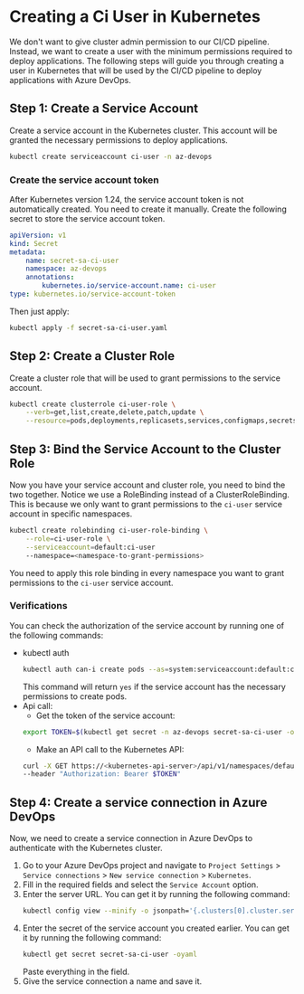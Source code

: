 # Creating a Ci User in Kubernetes
We don't want to give cluster admin permission to our CI/CD pipeline. Instead, we want to create a user with the minimum permissions required to deploy applications. 
The following steps will guide you through creating a user in Kubernetes that will be used by the CI/CD pipeline to deploy applications with Azure DevOps.

## Step 1: Create a Service Account
Create a service account in the Kubernetes cluster. This account will be granted the necessary permissions to deploy applications. 

```bash
kubectl create serviceaccount ci-user -n az-devops
```

### Create the service account token
After Kubernetes version 1.24, the service account token is not automatically created. You need to create it manually. 
Create the following secret to store the service account token. 
```yaml
apiVersion: v1
kind: Secret
metadata:
    name: secret-sa-ci-user
    namespace: az-devops
    annotations:
        kubernetes.io/service-account.name: ci-user
type: kubernetes.io/service-account-token
```
Then just apply: 
```bash
kubectl apply -f secret-sa-ci-user.yaml
```

## Step 2: Create a Cluster Role
Create a cluster role that will be used to grant permissions to the service account. 

```bash
kubectl create clusterrole ci-user-role \
    --verb=get,list,create,delete,patch,update \
    --resource=pods,deployments,replicasets,services,configmaps,secrets 
```

## Step 3: Bind the Service Account to the Cluster Role
Now you have your service account and cluster role, you need to bind the two together. Notice we use a RoleBinding instead of a ClusterRoleBinding. This is because we only want to grant permissions to the `ci-user` service account in specific namespaces.  
```bash
kubectl create rolebinding ci-user-role-binding \
    --role=ci-user-role \
    --serviceaccount=default:ci-user
    --namespace=<namespace-to-grant-permissions>
```
You need to apply this role binding in every namespace you want to grant permissions to the `ci-user` service account.

### Verifications
You can check the authorization of the service account by running one of the following commands:
- kubectl auth
    ```bash
    kubectl auth can-i create pods --as=system:serviceaccount:default:ci-user
    ```
    This command will return `yes` if the service account has the necessary permissions to create pods.
- Api call:
    - Get the token of the service account:
    ```bash
    export TOKEN=$(kubectl get secret -n az-devops secret-sa-ci-user -ojsonpath="{.data.token}" |base64 -d)
    ```
    - Make an API call to the Kubernetes API:
    ```bash
    curl -X GET https://<kubernetes-api-server>/api/v1/namespaces/default \ 
    --header "Authorization: Bearer $TOKEN" 
    ```

## Step 4: Create a service connection in Azure DevOps
Now, we need to create a service connection in Azure DevOps to authenticate with the Kubernetes cluster.
1. Go to your Azure DevOps project and navigate to `Project Settings` > `Service connections` > `New service connection` > `Kubernetes`.
2. Fill in the required fields and select the `Service Account` option.
3. Enter the server URL.
You can get it by running the following command:
    ```bash
    kubectl config view --minify -o jsonpath='{.clusters[0].cluster.server}'
    ```
4. Enter the secret of the service account you created earlier. 
You can get it by running the following command:
    ```bash
    kubectl get secret secret-sa-ci-user -oyaml
    ```
    Paste everything in the field.
5. Give the service connection a name and save it.


